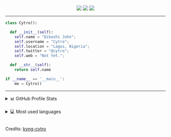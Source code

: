 <br>
<p>
<div align="center">
  <img src="https://img.shields.io/badge/-Nuxt%20JS-42D392?style=for-the-badge&logo=Nuxt.js&logoColor=42D392&labelColor=282828">
  <img src="https://img.shields.io/badge/-Python-3776AB?style=for-the-badge&logo=python&logoColor=98b982&labelColor=282828">
  <img src="https://img.shields.io/badge/-Typescript-02569B?style=for-the-badge&logo=Typescript&labelColor=282828">
</div>
</p>

<hr>

```python
class Cytro():

  def __init__(self):
    self.name = "Dibashi John";
    self.username = "Cytro";
    self.location = "Lagos, Nigeria";
    self.twitter = "@cytro";
    self.web = "Not Yet.";

  def __str__(self):
    return self.name

if __name__ == '__main__':
    me = Cytro()
```
<hr>
<details>
  <summary>📊 GitHub Profile Stats</summary>
  <br/>
  <a href="https://github.com/anuraghazra/github-readme-stats"><img alt="kyng-cytro's Github Stats" src="https://github-readme-stats.vercel.app/api?username=kyng-cytro&show_icons=true&count_private=true&hide=" /></a>
</details>
<br>
<details> 
  <summary>💻 Most used languages</summary>
  <br/>
  <a href="https://github.com/anuraghazra/github-readme-stats"><img alt="DenverCoder1's Top Languages" src="https://github-readme-stats.vercel.app/api/top-langs/?username=kyng-cytro&langs_count=10&layout=compact#" /></a>
  <br/>
  <b>Note:</b> This chart is only a metric of which languages my public code on GitHub consists of and does not reflect my experience or skill level.
</details>

<br>

Credits: [kyng-cytro](https://github.com/kyng-cytro)
